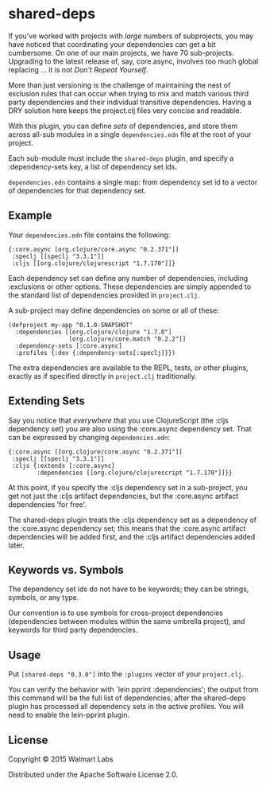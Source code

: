 # shared-deps

If you've worked with projects with *large* numbers of subprojects,
you may have noticed that coordinating your dependencies can get a bit
cumbersome.  On one of our main projects, we have 70 sub-projects.
Upgrading to the latest release of, say, core.async, involves too
much global replacing ... it is not *Don't Repeat Yourself*.

More than just versioning is the challenge of maintaining the nest of exclusion rules
that can occur when trying to mix and match various third party
dependencies and their individual transitive dependencies.
Having a DRY solution here keeps the project.clj files very concise
and readable.

With this plugin, you can define *sets* of dependencies,
and store them across all-sub modules in a single `dependencies.edn` file
at the root of your project.

Each sub-module must include the `shared-deps` plugin, and specify
a :dependency-sets key, a list of dependency set ids.

`dependencies.edn` contains a single map: from dependency set id
to a vector of dependencies for that dependency set.

## Example

Your `dependencies.edn` file contains the following:

    {:core.async [org.clojure/core.async "0.2.371"]]
     :speclj [[speclj "3.3.1"]]
     :cljs [[org.clojure/clojurescript "1.7.170"]]}
 
Each dependency set can define any number of dependencies, including
:exclusions or other options. These dependencies are simply
appended to the standard list of dependencies provided
in `project.clj`.
 
A sub-project may define dependencies on some or all of these:
 
    (defproject my-app "0.1.0-SNAPSHOT"
      :dependencies [[org.clojure/clojure "1.7.0"]
                     [org.clojure/core.match "0.2.2"]]
      :dependency-sets [:core.async]
      :profiles {:dev {:dependency-sets[:speclj]}})                   

The extra dependencies are available to the REPL, tests, or other plugins, exactly
as if specified directly in `project.clj` traditionally.

## Extending Sets

Say you notice that *everywhere* that you use ClojureScript (the :cljs dependency set)
you are also using the :core.async dependency set.  That can be expressed
by changing `dependencies.edn`:

    {:core.async [[org.clojure/core.async "0.2.371"]]
     :speclj [[speclj "3.3.1"]]
     :cljs {:extends [:core.async]
            :dependencies [[org.clojure/clojurescript "1.7.170"]]}}

At this point, if you specify the :cljs dependency set in a sub-project, 
you get not just the :cljs artifact dependencies, but the :core.async
artifact dependencies 'for free'. 

The shared-deps plugin
treats the :cljs dependency set as a dependency of the :core.async dependency set; this means that
the :core.async artifact dependencies will be added first, and 
the :cljs artifact dependencies added later.

## Keywords vs. Symbols

The dependency set ids do not have to be keywords; they can be strings,
symbols, or any type.

Our convention is to use symbols for cross-project dependencies (dependencies
between modules within the same umbrella project), and keywords
for third party dependencies.

## Usage

Put `[shared-deps "0.3.0"]` into the `:plugins` vector of your `project.clj`.

You can verify the behavior with  `lein pprint :dependencies'; the output from
this command will be the full list of dependencies, after the shared-deps plugin
has processed all dependency sets in the active profiles.  You will need
to enable the lein-pprint plugin.

## License

Copyright © 2015 Walmart Labs

Distributed under the Apache Software License 2.0.
